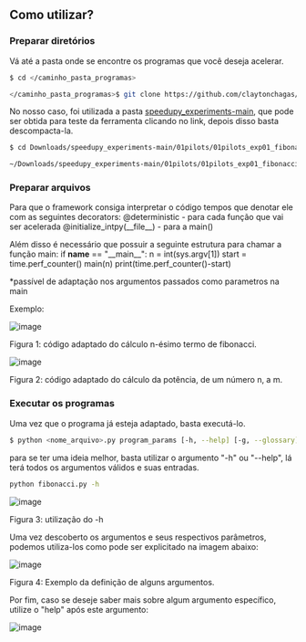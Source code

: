## Como utilizar?

### Preparar diretórios

Vá até a pasta onde se encontre os programas que você deseja acelerar.
```bash
$ cd </caminho_pasta_programas> 

</caminho_pasta_programas>$ git clone https://github.com/claytonchagas/speedupy.git
```
No nosso caso, foi utilizada a pasta [speedupy_experiments-main](https://github.com/claytonchagas/speedupy_experiments), que pode ser obtida para teste da ferramenta clicando no link, depois disso basta descompacta-la.
```bash
$ cd Downloads/speedupy_experiments-main/01pilots/01pilots_exp01_fibonacci

~/Downloads/speedupy_experiments-main/01pilots/01pilots_exp01_fibonacci $ git clone https://github.com/claytonchagas/speedupy.git
```
### Preparar arquivos

Para que o framework consiga interpretar o código tempos que denotar ele com as seguintes decorators:
@deterministic - para cada função que vai ser acelerada
@initialize_intpy(\_\_file\_\_) - para a main()

Além disso é necessário que possuir a seguinte estrutura para chamar a função main:
if __name__ == "\_\_main\_\_":
    n = int(sys.argv[1])
    start = time.perf_counter()
    main(n)
    print(time.perf_counter()-start)

*passível de adaptação nos argumentos passados como parametros na main

Exemplo:

![image](https://github.com/claytonchagas/speedupy/assets/90840183/9dd0cab9-440f-496c-91a0-2d08e7dc0f66)

Figura 1: código adaptado do cálculo n-ésimo termo de fibonacci. 

![image](https://github.com/claytonchagas/speedupy/assets/90840183/d830f832-629b-4d10-bc19-acbf7cfcd4f8)

Figura 2: código adaptado do cálculo da potência, de um número n, a m. 

### Executar os programas
Uma vez que o programa já esteja adaptado, basta executá-lo.
```bash
$ python <nome_arquivo>.py program_params [-h, --help] [-g, --glossary] [-m memory|help, --memory memory|help] [-0, --no-cache] [-H type|help, --hash type|help] [-M method|help, --marshalling method|help] [-s form|help, --storage form|help]
```
para se ter uma ideia melhor, basta utilizar o argumento "-h" ou "--help", lá terá todos os argumentos válidos e suas entradas. 
```bash
python fibonacci.py -h
```

![image](https://github.com/claytonchagas/speedupy/assets/90840183/f865a7e1-cccc-48f0-b9c9-b77276352908)

Figura 3: utilização do -h

Uma vez descoberto os argumentos e seus respectivos parâmetros, podemos utiliza-los como pode ser explicitado na imagem abaixo:

![image](https://github.com/claytonchagas/speedupy/assets/90840183/dc537267-6b7b-45b7-9db0-3a13158024a1)

Figura 4: Exemplo da definição de alguns argumentos.

Por fim, caso se deseje saber mais sobre algum argumento específico, utilize o "help" após este argumento:

![image](https://github.com/claytonchagas/speedupy/assets/90840183/ffa4008d-61fb-418d-9e9e-2484e38e3702)


